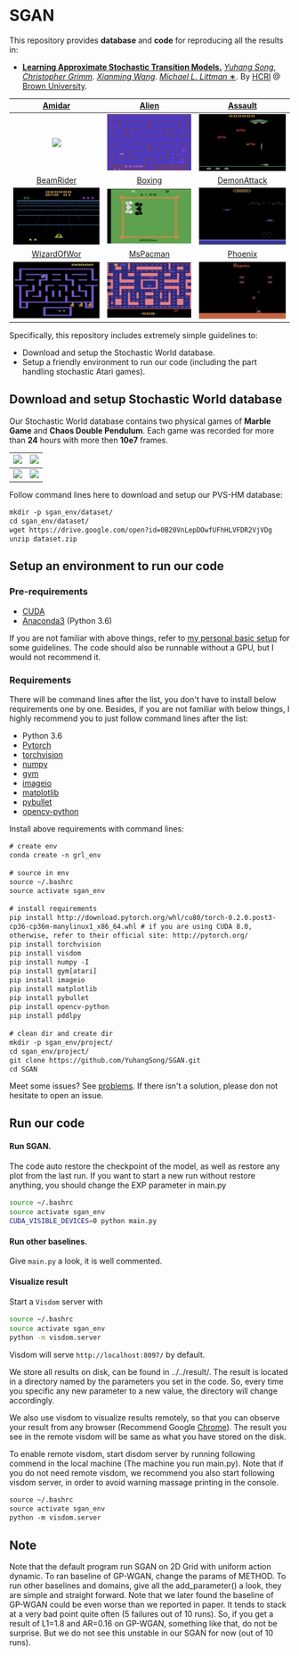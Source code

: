 # SGAN

This repository provides **database** and **code** for reproducing all the results in:

* [**Learning
Approximate Stochastic Transition Models.**](https://arxiv.org/abs/1710.09718)
[*Yuhang Song*](https://yuhangsong.my.cam/),
[*Christopher Grimm*]().
[*Xianming Wang*]().
[*Michael L. Littman* &#8727;](http://cs.brown.edu/~mlittman/).
By [HCRI](https://hcri.brown.edu/) @ [Brown University](https://www.brown.edu/).

[Amidar](https://www.youtube.com/watch?v=3sJubQAXSUc)  |  [Alien](https://www.youtube.com/watch?v=bOZ7TIx5Zv8&t=47s)  |  [Assault](https://www.youtube.com/watch?v=HwWJrb2PQQ0&t=38s)
:-------------------------:|:-------------------------:|:-------------------------:
![](https://github.com/YuhangSong/SGAN/blob/master/imgs/Amidar.gif)  |  ![](https://github.com/YuhangSong/SGAN/blob/master/imgs/Alien.gif)  |  ![](https://github.com/YuhangSong/SGAN/blob/master/imgs/Assault.gif)
[BeamRider](https://www.youtube.com/watch?v=dgTxca0pdac)  |  [Boxing](https://www.youtube.com/watch?v=Ev0_hmee2cM)  |  [DemonAttack](https://www.youtube.com/watch?v=p67oOM4rjcU&t=31s)
![](https://github.com/YuhangSong/SGAN/blob/master/imgs/BeamRider.gif)  |  ![](https://github.com/YuhangSong/SGAN/blob/master/imgs/Boxing.gif)  |  ![](https://github.com/YuhangSong/SGAN/blob/master/imgs/DemonAttack.gif)
[WizardOfWor](https://www.youtube.com/watch?v=1wFzsa-S_fY)  |  [MsPacman](https://www.youtube.com/watch?v=CYjSI4Pnh7M) |  [Phoenix](https://www.youtube.com/watch?v=3ILULkcBRG0)
![](https://github.com/YuhangSong/SGAN/blob/master/imgs/WizardOfWor.gif)  |  ![](https://github.com/YuhangSong/SGAN/blob/master/imgs/MsPacman.gif)  |  ![](https://github.com/YuhangSong/SGAN/blob/master/imgs/Phoenix.gif)

Specifically, this repository includes extremely simple guidelines to:
* Download and setup the Stochastic World database.
* Setup a friendly environment to run our code (including the part handling stochastic Atari games).

## Download and setup Stochastic World database

Our Stochastic World database contains two physical games of **Marble Game** and **Chaos Double Pendulum**. Each game was recorded for more than **24** hours with more then **10e7** frames.

![](https://github.com/YuhangSong/SGAN/blob/master/imgs/marble_all.gif)  |  ![](https://github.com/YuhangSong/SGAN/blob/master/imgs/marble_single.gif)
:-------------------------:|:-------------------------:|
![](https://github.com/YuhangSong/SGAN/blob/master/imgs/marble_all.gif)  |  ![](https://github.com/YuhangSong/SGAN/blob/master/imgs/marble_single.gif)

Follow command lines here to download and setup our PVS-HM database:
```
mkdir -p sgan_env/dataset/
cd sgan_env/dataset/
wget https://drive.google.com/open?id=0B20VnLepDOwfUFhHLVFDR2VjVDg
unzip dataset.zip
```

## Setup an environment to run our code

### Pre-requirements

* [CUDA](https://developer.nvidia.com/cuda-downloads)
* [Anaconda3](https://www.anaconda.com/download/) (Python 3.6)

If you are not familiar with above things, refer to [my personal basic setup](https://github.com/YuhangSong/Cool-Ubuntu-For-DL) for some guidelines.
The code should also be runnable without a GPU, but I would not recommend it.

### Requirements

There will be command lines after the list, you don't have to install below requirements one by one.
Besides, if you are not familiar with below things, I highly recommend you to just follow command lines after the list:
* Python 3.6
* [Pytorch](http://pytorch.org/)
* [torchvision](https://github.com/pytorch/vision)
* [numpy](http://www.numpy.org/)
* [gym](https://github.com/openai/gym)
* [imageio](https://imageio.github.io/)
* [matplotlib](https://matplotlib.org/)
* [pybullet](https://pypi.python.org/pypi/pybullet)
* [opencv-python](https://docs.opencv.org/3.0-beta/doc/py_tutorials/py_tutorials.html)

Install above requirements with command lines:
```
# create env
conda create -n grl_env

# source in env
source ~/.bashrc
source activate sgan_env

# install requirements
pip install http://download.pytorch.org/whl/cu80/torch-0.2.0.post3-cp36-cp36m-manylinux1_x86_64.whl # if you are using CUDA 8.0, otherwise, refer to their official site: http://pytorch.org/
pip install torchvision
pip install visdom
pip install numpy -I
pip install gym[atari]
pip install imageio
pip install matplotlib
pip install pybullet
pip install opencv-python
pip install pddlpy

# clean dir and create dir
mkdir -p sgan_env/project/
cd sgan_env/project/
git clone https://github.com/YuhangSong/SGAN.git
cd SGAN
```

Meet some issues? See [problems](https://github.com/YuhangSong/GTN#problems). If there isn't a solution, please don not hesitate to open an issue.

## Run our code

#### Run SGAN.

The code auto restore the checkpoint of the model, as well as restore any plot from the last run.
If you want to start a new run without restore anything, you should change the EXP parameter in main.py

```bash
source ~/.bashrc
source activate sgan_env
CUDA_VISIBLE_DEVICES=0 python main.py
```

#### Run other baselines.
Give ```main.py``` a look, it is well commented.

#### Visualize result

Start a `Visdom` server with
```bash
source ~/.bashrc
source activate sgan_env
python -m visdom.server
```
Visdom will serve `http://localhost:8097/` by default.

We store all results on disk, can be found in ../../result/.
The result is located in a directory named by the parameters you set in the code. So, every time you specific any new parameter to a new value, the directory will change accordingly.

We also use visdom to visualize results remotely, so that you can observe your result from any browser (Recommend Google [Chrome](https://www.google.com/chrome/browser/desktop/index.html?brand=CHBD&gclid=Cj0KCQjwgb3OBRDNARIsAOyZbxDQqD8yexBYnNgpuh8Taiqzk0H_VCmNnYibw3SdWL7uqx0L3GOJicAaAkEFEALw_wcB)).
The result you see in the remote visdom will be same as what you have stored on the disk.

To enable remote visdom, start disdom server by running following commend in the local machine (The machine you run main.py).
Note that if you do not need remote visdom, we recommend you also start following visdom server, in order to avoid warning massage printing in the console.
```
source ~/.bashrc
source activate sgan_env
python -m visdom.server
```

## Note
Note that the default program run SGAN on 2D Grid with uniform action dynamic.
To ran baseline of GP-WGAN, change the params of METHOD.
To run other baselines and domains, give all the add_parameter() a look, they are simple and straight forward.
Note that we later found the baseline of GP-WGAN could be even worse than we reported in paper.
It tends to stack at a very bad point quite often (5 failures out of 10 runs).
So, if you get a result of L1=1.8 and AR=0.16 on GP-WGAN, something like that, do not be surprise.
But we do not see this unstable in our SGAN for now (out of 10 runs).

